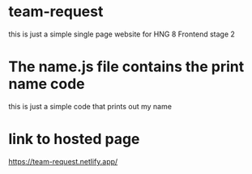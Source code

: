 # team-request

this is just a simple single page website for HNG 8 Frontend stage 2

# The name.js file contains the print name code

this is just a simple code that prints out my name

# link to hosted page
https://team-request.netlify.app/
